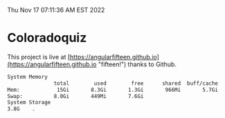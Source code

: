 Thu Nov 17 07:11:36 AM EST 2022

# Coloradoquiz


This project is live at [https://angularfifteen.github.io](https://angularfifteen.github.io "fifteen!") thanks to Github.

```bash
System Memory
               total        used        free      shared  buff/cache   available
Mem:            15Gi       8.3Gi       1.3Gi       966Mi       5.7Gi       5.7Gi
Swap:          8.0Gi       449Mi       7.6Gi
System Storage
3.8G	.
```
```bash
